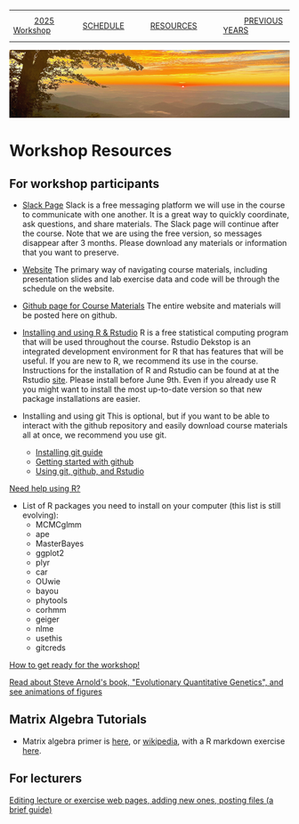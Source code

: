 
|        |        |        |    |
|--------|---------------------------------------------|--------------------|------------------------------------------|
| &nbsp;&nbsp;&nbsp;&nbsp;&nbsp;&nbsp;&nbsp;&nbsp;&nbsp; [2025 Workshop](/index.html) &nbsp;&nbsp;&nbsp;&nbsp;&nbsp;&nbsp;&nbsp;&nbsp;&nbsp; | &nbsp;&nbsp;&nbsp;&nbsp;&nbsp;&nbsp;&nbsp;&nbsp;&nbsp;&nbsp;&nbsp;&nbsp; [SCHEDULE](/2025/schedule.html) &nbsp;&nbsp;&nbsp;&nbsp;&nbsp;&nbsp;&nbsp;&nbsp;&nbsp; | &nbsp;&nbsp;&nbsp;&nbsp;&nbsp;&nbsp;&nbsp;&nbsp;&nbsp;&nbsp;&nbsp;&nbsp; [RESOURCES](/2025/resources.html) &nbsp;&nbsp;&nbsp;&nbsp;&nbsp;&nbsp;&nbsp;&nbsp;&nbsp; | &nbsp;&nbsp;&nbsp;&nbsp;&nbsp;&nbsp;&nbsp;&nbsp;&nbsp; [PREVIOUS YEARS](2025/previous.html) &nbsp;&nbsp;&nbsp;&nbsp;&nbsp;&nbsp; |


<div align="left">
<img src="../media/SWVirginiaMtns.jpg" alt="[Southwest Virigina Mountains]">
</div>


# Workshop Resources #


## For workshop participants ##

* [Slack Page](https://eqgw2025mlbs.slack.com)
Slack is a free messaging platform we will use in the course to communicate with
one another. It is a great way to quickly coordinate, ask questions, and share 
materials. The Slack page will continue after the course. Note that we are using
the free version, so messages disappear after 3 months. Please download any 
materials or information that you want to preserve. 

* [Website](https://eqgw.github.io)
The primary way of navigating course materials, including presentation slides and
lab exercise data and code will be through the schedule on the website. 

* [Github page for Course Materials](https://github.com/eqgw/eqgw.github.io)
The entire website and materials will be posted here on github. 

* [Installing and using R & Rstudio](https://posit.co/download/rstudio-desktop/)
R is a free statistical computing program that will be used throughout the course. 
Rstudio Dekstop is an integrated development environment for R that has features
that will be useful. If you are new to R, we recommend its use in the course. 
Instructions for the installation of R and Rstudio can be found at at the Rstudio 
[site](https://posit.co/download/rstudio-desktop/). Please install before June 9th.  Even if you already use R you might 
want to install the most up-to-date version so that new package installations are 
easier.

* Installing and using git
This is optional, but if you want to be able to interact with the github repository
and easily download course materials all at once, we recommend you use git. 
  - [Installing git guide](https://github.com/git-guides/install-git)
  - [Getting started with github](https://docs.github.com/en/get-started/onboarding/getting-started-with-your-github-account)
  - [Using git, github, and Rstudio](https://jennybc.github.io/2014-05-12-ubc/ubc-r/session03_git.html)

[Need help using R?](http://sites.uw.edu/fhleqg/2017/05/15/need-help-using-r/)

* List of R packages you need to install on your computer (this list is still evolving):
  * MCMCglmm
  * ape
  * MasterBayes
  * ggplot2
  * plyr
  * car
  * OUwie
  * bayou
  * phytools
  * corhmm
  * geiger
  * nlme
  * usethis
  * gitcreds

[How to get ready for the workshop!](/2025/howtogetready.html)

[Read about Steve Arnold's book, "Evolutionary Quantitative Genetics", and see animations of figures](https://phenotypicevolution.com/)

## Matrix Algebra Tutorials

* Matrix algebra primer is [here](/2025/otherresources/Appendix1.pdf), or [wikipedia](https://en.wikipedia.org/wiki/Matrix_(mathematics)), with a R
markdown exercise [here](/2025/otherresources/Matrix_algebra_session_rev2.Rmd).

## For lecturers ##

[Editing lecture or exercise web pages, adding new ones, posting files (a brief guide)](/2025/HowToForLecturers.html)
